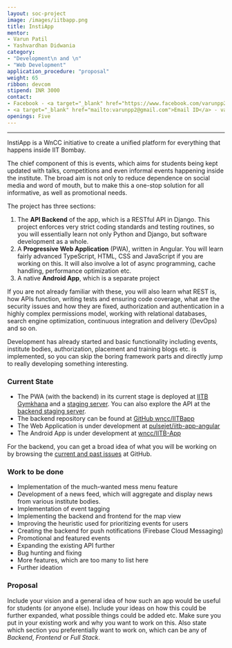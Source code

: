 ```yaml
---
layout: soc-project
image: /images/iitbapp.png
title: InstiApp
mentor:
- Varun Patil
- Yashvardhan Didwania
category: 
- "Development\n and \n"
- "Web Development" 
application_procedure: "proposal"
weight: 65
ribbon: devcom
stipend: INR 3000
contact:
- Facebook - <a target="_blank" href="https://www.facebook.com/varunpp2">Varun Patil</a>, <a target="_blank" href="https://www.facebook.com/ydidwania">Yashvardhan Didwania</a>
- <a target="_blank" href="mailto:varunpp2@gmail.com">Email ID</a> - varunpp2@gmail.com
openings: Five
---
```

---

InstiApp is a WnCC initiative to create a unified platform for everything that happens inside IIT Bombay. 

<!--break-->


The chief component of this is events, which aims for students being kept updated with talks, competitions and even informal events happening inside the institute. The broad aim is not only to reduce dependence on social media and word of mouth, but to make this a one-stop solution for all informative, as well as promotional needs.

<!--break-->

The project has three sections:

1. The **API Backend** of the app, which is a RESTful API in Django. This project enforces very strict coding standards and testing routines, so you will essentially learn not only Python and Django, but software development as a whole.
2. A **Progressive Web Application** (PWA), written in Angular. You will learn fairly advanced TypeScript, HTML, CSS and JavaScript if you are working on this. It will also involve a lot of async programming, cache handling, performance optimization etc.
3. A native **Android App**, which is a separate project

<!--break-->

If you are not already familiar with these, you will also learn what REST is, how APIs function, writing tests and ensuring code coverage, what are the security issues and how they are fixed, authorization and authentication in a highly complex permissions model, working with relational databases, search engine optimization, continuous integration and delivery (DevOps) and so on.

<!--break-->

Development has already started and basic functionality including events, institute bodies, authorization, placement and training blogs etc. is implemented, so you can skip the boring framework parts and directly jump to really developing something interesting.

<!--break-->

### Current State
* The PWA (with the backend) in its current stage is deployed at [IITB Gymkhana](https://gymkhana.iitb.ac.in/instiapp/) and a [staging server](https://evenire.radialapps.com). You can also explore the API at the [backend staging server](https://temp-iitb.radialapps.com).
* The backend repository can be found at [GitHub wncc/IITBapp](https://github.com/wncc/IITBapp)
* The Web Application is under development at [pulsejet/iitb-app-angular](https://github.com/pulsejet/iitb-app-angular)
* The Android App is under development at [wncc/IITB-App](https://github.com/wncc/IITB-app)

For the backend, you can get a broad idea of what you will be working on by browsing the [current and past issues]( https://github.com/wncc/IITBapp/issues) at GitHub.

<!--break-->

### Work to be done
* Implementation of the much-wanted mess menu feature
* Development of a news feed, which will aggregate and display news from various institute bodies.
* Implementation of event tagging
* Implementing the backend and frontend for the map view
* Improving the heuristic used for prioritizing events for users
* Creating the backend for push notifications (Firebase Cloud Messaging)
* Promotional and featured events
* Expanding the existing API further
* Bug hunting and fixing
* More features, which are too many to list here
* Further ideation

### Proposal
Include your vision and a general idea of how such an app would be useful for students (or anyone else). Include your ideas on how this could be further expanded, what possible things could be added etc. Make sure you put in your existing work and why you want to work on this. Also state which section you preferentially want to work on, which can be any of *Backend*, *Frontend* or *Full Stack*.
